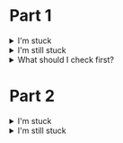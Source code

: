 # Part 1
<details>
	<summary>I'm stuck</summary>

	Remember the properties of else if and else, if the first if statement is true, nothing else checks, it's only if it's false. Then it check all the else if statements in order, if one of them is true, it stops checking all of them. If they're all false, it'll run the else statement.
</details>

<details>
	<summary>I'm still stuck</summary>

	You need to get an number from the user, and use the comparision operators to see if it's out or range, or what specific generation or pokemon.
</details>

<details>
	<summary>What should I check first?</summary>

	Normally it's not super important, I think the best idea here would be to check if it's out of range first, especially with the limited options it's the best way I can think of to do it.
</details>

# Part 2
<details>
	<summary>I'm stuck</summary>

	Remember the modulus operator (%). It's the operator that returns the remainder of a division.
</details>

<details>
	<summary>I'm still stuck</summary>

	The first thing I would do is check if you can evenly divide the numerator by the denominator. Remember me talking about the modulus operator. If you can evenly divide those two numbers, what should the remainder be?
</details>